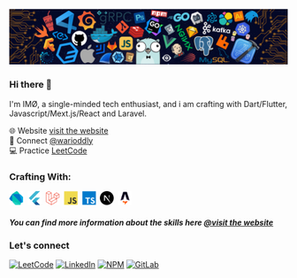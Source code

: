 

<img src="https://github.com/warioddly/warioddly/blob/main/header_.png" alt="warioddly gitgub header image"/>

### Hi there 👋

I'm IMØ, a single-minded tech enthusiast, and i am crafting with Dart/Flutter, Javascript/Mext.js/React and Laravel.

🌐 Website  [visit the website](https://warioddly.vercel.app/)  
💬 Сonnect  [@warioddly](https://linkedin.com/in/warioddly)    
💻 Practice [LeetCode](https://leetcode.com/warioddly/)

### Crafting With:

<p>
<img src="https://github.com/devicons/devicon/blob/master/icons/dart/dart-original.svg" title="Dart"  alt="Dart" width="25" height="25"/>&nbsp;
<img src="https://github.com/devicons/devicon/blob/master/icons/flutter/flutter-original.svg" title="Flutter"  alt="Flutter" width="25" height="25"/>&nbsp;
<img src="https://github.com/devicons/devicon/blob/master/icons/laravel/laravel-original.svg" title="Laravel"  alt="Laravel" width="25" height="25"/>&nbsp;
<img src="https://github.com/devicons/devicon/blob/master/icons/javascript/javascript-original.svg" title="Javascript"  alt="Javascript" width="25" height="25"/>&nbsp;
<img src="https://github.com/devicons/devicon/blob/master/icons/typescript/typescript-original.svg" title="Typescript"  alt="Typescript" width="25" height="25"/>&nbsp;
<img src="https://github.com/devicons/devicon/blob/master/icons/nextjs/nextjs-original.svg" title="Nextjs"  alt="Nextjs" width="25" height="25"/>&nbsp;
<img src="https://github.com/devicons/devicon/blob/master/icons/astro/astro-original.svg" title="Astrojs"  alt="Astrojs" width="25" height="25"/>&nbsp;
</p>

##### You can find more information about the skills here [@visit the website](https://warioddly.vercel.app/)  


### Let's connect

[![LeetCode](https://img.shields.io/badge/LeetCode-000000?style=flat&logo=LeetCode&logoColor=#d16c06)](https://leetcode.com/warioddly/)
[![LinkedIn](https://img.shields.io/badge/linkedin-%230077B5.svg?style=flat&logo=linkedin&logoColor=white)](https://linkedin.com/in/warioddly)
[![NPM](https://img.shields.io/badge/NPM-%23CB3837.svg?style=flat&logo=npm&logoColor=white)](https://www.npmjs.com/~wrdly)
[![GitLab](https://img.shields.io/badge/gitlab-%23181717.svg?style=flat&logo=gitlab&logoColor=white)](https://gitlab.com/warioddly)
